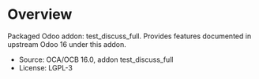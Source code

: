 # Overview

Packaged Odoo addon: test_discuss_full. Provides features documented in upstream Odoo 16 under this addon.

- Source: OCA/OCB 16.0, addon test_discuss_full
- License: LGPL-3
